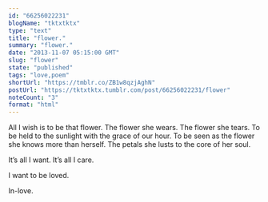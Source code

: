 ```yaml
---
id: "66256022231"
blogName: "tktxtktx"
type: "text"
title: "flower."
summary: "flower."
date: "2013-11-07 05:15:00 GMT"
slug: "flower"
state: "published"
tags: "love,poem"
shortUrl: "https://tmblr.co/ZB1w8qzjAghN"
postUrl: "https://tktxtktx.tumblr.com/post/66256022231/flower"
noteCount: "3"
format: "html"
---
```


All I wish is to be that flower. The flower she wears. The flower she tears. To be held to the sunlight with the grace of our hour. To be seen as the flower she knows more than herself. The petals she lusts to the core of her soul.

It’s all I want. It’s all I care.

I want to be loved.

In-love.
